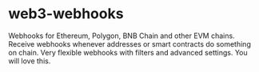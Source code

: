 # web3-webhooks
Webhooks for Ethereum, Polygon, BNB Chain and other EVM chains. Receive webhooks whenever addresses or smart contracts do something on chain. Very flexible webhooks with filters and advanced settings. You will love this.
